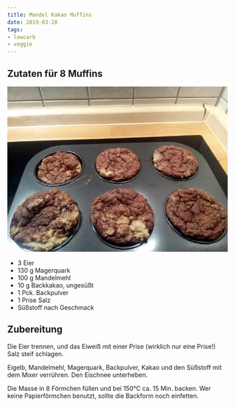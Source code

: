```yaml
---
title: Mandel Kakao Muffins
date: 2019-03-28
tags:
- lowcarb
- veggie
---
```


## Zutaten für 8 Muffins
![](/img/low-carb-schokomuffins.webp)

- 3         Eier
- 130 g     Magerquark
- 100 g     Mandelmehl
- 10 g      Backkakao, ungesüßt
- 1 Pck.    Backpulver
- 1 Prise   Salz
- Süßstoff nach Geschmack

## Zubereitung
Die Eier trennen, und das Eiweiß mit einer Prise (wirklich nur eine Prise!) Salz steif schlagen.

Eigelb, Mandelmehl, Magerquark, Backpulver, Kakao und den Süßstoff mit dem Mixer verrühren. Den Eischnee unterheben.

Die Masse in 8 Förmchen füllen und bei 150°C ca. 15 Min. backen. Wer keine Papierförmchen benutzt, sollte die Backform noch einfetten.
